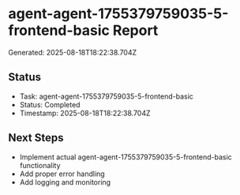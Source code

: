 # agent-agent-1755379759035-5-frontend-basic Report

Generated: 2025-08-18T18:22:38.704Z

## Status
- Task: agent-agent-1755379759035-5-frontend-basic
- Status: Completed
- Timestamp: 2025-08-18T18:22:38.704Z

## Next Steps
- Implement actual agent-agent-1755379759035-5-frontend-basic functionality
- Add proper error handling
- Add logging and monitoring
